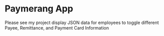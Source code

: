 # Paymerang App

Please see my project display JSON data for employees to toggle different Payee,
Remittance, and Payment Card Information

